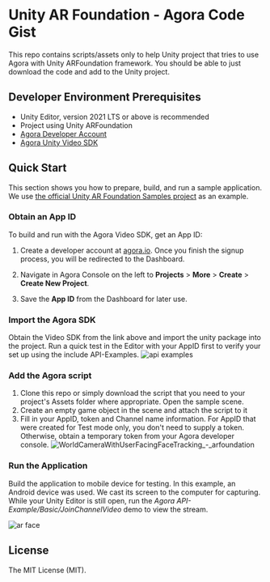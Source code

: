 # Unity AR Foundation - Agora Code Gist

This repo contains scripts/assets only to help Unity project that tries to use Agora with Unity ARFoundation framework.  You should be able to just download the code and add to the Unity project. 

## Developer Environment Prerequisites
- Unity Editor, version 2021 LTS or above is recommended
- Project using Unity ARFoundation
- [Agora Developer Account](https://console.agora.io/)
- [Agora Unity Video SDK](https://docs.agora.io/en/sdks?platform=unity) 

## Quick Start

This section shows you how to prepare, build, and run a sample application.  We use [the official Unity AR Foundation Samples project](https://github.com/Unity-Technologies/arfoundation-samples) as an example.
 
### Obtain an App ID
 

To build and run with the Agora Video SDK, get an App ID:

1. Create a developer account at [agora.io](https://dashboard.agora.io/signin/). Once you finish the signup process, you will be redirected to the Dashboard.

2. Navigate in Agora Console on the left to **Projects** > **More** > **Create** > **Create New Project**.

3. Save the **App ID** from the Dashboard for later use.
### Import the Agora SDK
Obtain the Video SDK from the link above and import the unity package into the project.  Run a quick test in the Editor with your AppID first to verify your set up using the include API-Examples.
![api examples](https://github.com/icywind/AgoraARFoundationGist/assets/1261195/7dcfb9a1-2fff-4550-9d56-15aafcf4ee19)
### Add the Agora script
1. Clone this repo or simply download the script that you need to your project's Assets folder where appropriate.  Open the sample scene.
2. Create an empty game object in the scene and attach the script to it
3. Fill in your AppID, token and Channel name information.  For AppID that were created for Test mode only, you don't need to supply a token.  Otherwise, obtain a temporary token from your Agora developer console. 
![WorldCameraWithUserFacingFaceTracking_-_arfoundation](https://github.com/icywind/AgoraARFoundationGist/assets/1261195/ea13f8b7-f48a-48c6-bb75-322279479e13)
### Run the Application
Build the application to mobile device for testing.  In this example, an Android device was used.  We cast its screen to the computer for capturing.  While your Unity Editor is still open, run the *Agora API-Example/Basic/JoinChannelVideo* demo to view the stream.

![ar face](https://github.com/icywind/AgoraARFoundationGist/assets/1261195/f1e60b51-3e99-4851-be17-9d147815ce05)


## License

The MIT License (MIT).
